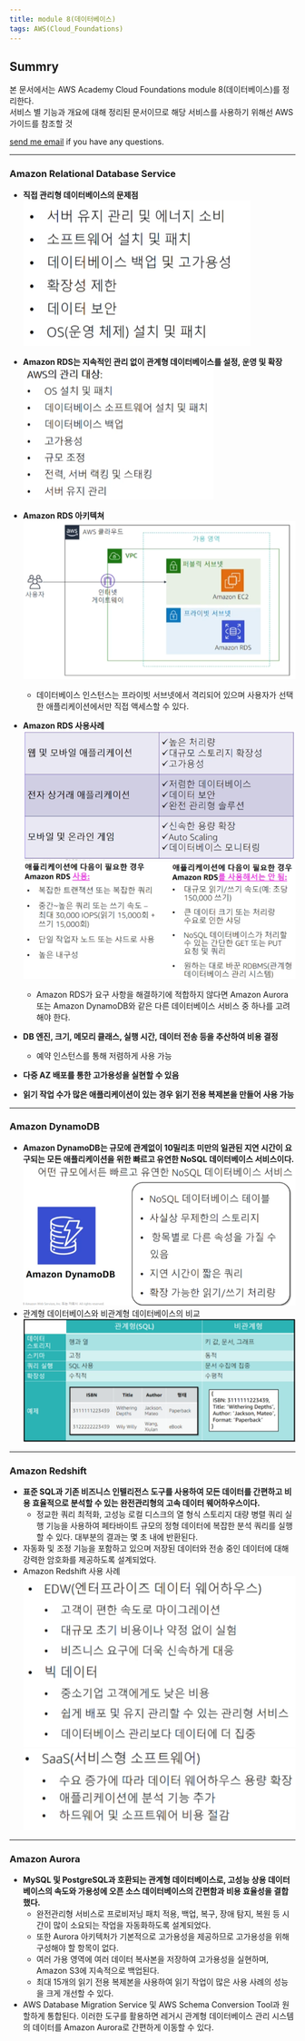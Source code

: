 ```yaml
---
title: module 8(데이터베이스)
tags: AWS(Cloud_Foundations)
---
```


## Summry

본 문서에서는 AWS Academy Cloud Foundations module 8(데이터베이스)를 정리한다.  
서비스 별 기능과 개요에 대해 정리된 문서이므로 해당 서비스를 사용하기 위해선 AWS 가이드를 참조할 것

[send me email](mailto:jewel7492@gmail.com) if you have any questions.

<!--more-->

---

### Amazon Relational Database Service

- **직접 관리형 데이터베이스의 문제점**  
  ![그림1](/assets/AWS/Cloud_Foundations8/1.png)

- **Amazon RDS는 지속적인 관리 없이 관계형 데이터베이스를 설정, 운영 및 확장**  
  ![그림2](/assets/AWS/Cloud_Foundations8/2.png)

- **Amazon RDS 아키텍쳐**  
  ![그림3](/assets/AWS/Cloud_Foundations8/3.png)

  - 데이터베이스 인스턴스는 프라이빗 서브넷에서 격리되어 있으며 사용자가 선택한 애플리케이션에서만 직접 액세스할 수 있다.

- **Amazon RDS 사용사례**  
  ![그림4](/assets/AWS/Cloud_Foundations8/4.png)
  ![그림5](/assets/AWS/Cloud_Foundations8/5.png)
  - Amazon RDS가 요구 사항을 해결하기에 적합하지 않다면 Amazon Aurora 또는 Amazon DynamoDB와 같은 다른 데이터베이스 서비스 중 하나를 고려해야 한다.
- **DB 엔진, 크기, 메모리 클래스, 실행 시간, 데이터 전송 등을 추산하여 비용 결정**
  - 예약 인스턴스를 통해 저렴하게 사용 가능
- **다중 AZ 배포를 통한 고가용성을 실현할 수 있음**
- **읽기 작업 수가 많은 애플리케이션이 있는 경우 읽기 전용 복제본을 만들어 사용 가능**

---

### Amazon DynamoDB

- **Amazon DynamoDB는 규모에 관계없이 10밀리초 미만의 일관된 지연 시간이 요구되는 모든 애플리케이션을 위한 빠르고 유연한 NoSQL 데이터베이스 서비스이다.**
  ![그림6](/assets/AWS/Cloud_Foundations8/6.png)
- 관계형 데이터베이스와 비관계형 데이터베이스의 비교
  ![그림7](/assets/AWS/Cloud_Foundations8/7.png)

---

### Amazon Redshift

- **표준 SQL과 기존 비즈니스 인텔리전스 도구를 사용하여 모든 데이터를 간편하고 비용 효율적으로 분석할 수 있는 완전관리형의 고속 데이터 웨어하우스이다.**
  - 정교한 쿼리 최적화, 고성능 로컬 디스크의 열 형식 스토리지 대량 병렬 쿼리 실행 기능을 사용하여 페타바이트 규모의 정형 데이터에 복잡한 분석 쿼리를 실행할 수 있다. 대부분의 결과는 몇 초 내에 반환된다.
- 자동화 및 조정 기능을 포함하고 있으며 저장된 데이터와 전송 중인 데이터에 대해 강력한 암호화를 제공하도록 설계되었다.
- Amazon Redshift 사용 사례
  ![그림8](/assets/AWS/Cloud_Foundations8/8.png)
  ![그림9](/assets/AWS/Cloud_Foundations8/9.png)

---

### Amazon Aurora

- **MySQL 및 PostgreSQL과 호환되는 관계형 데이터베이스로, 고성능 상용 데이터베이스의 속도와 가용성에 오픈 소스 데이터베이스의 간편함과 비용 효율성을 결합했다.**
  - 완전관리형 서비스로 프로비저닝 패치 적용, 백업, 복구, 장애 탐지, 복원 등 시간이 많이 소요되는 작업을 자동화하도록 설계되었다.
  - 또한 Aurora 아키텍처가 기본적으로 고가용성을 제공하므로 고가용성을 위해 구성해야 할 항목이 없다.
  - 여러 가용 영역에 여러 데이터 복사본을 저장하여 고가용성을 실현하며, Amazon S3에 지속적으로 백업된다.
  - 최대 15개의 읽기 전용 복제본을 사용하여 읽기 작업이 많은 사용 사례의 성능을 크게 개선할 수 있다.
- AWS Database Migration Service 및 AWS Schema Conversion Tool과 원할하게 통합된다. 이러한 도구를 활용하면 레거시 관계형 데이터베이스 관리 시스템의 데이터를 Amazon Aurora로 간편하게 이동할 수 있다.

